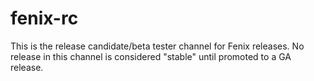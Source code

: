 # fenix-rc

This is the release candidate/beta tester channel for Fenix releases. No release in this channel is considered "stable" until promoted to a GA release.
